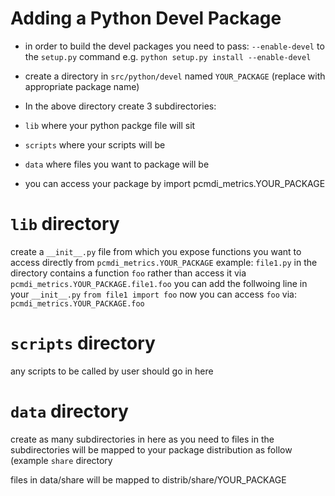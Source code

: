 # Adding a Python Devel Package

* in order to build the devel packages you need to pass: `--enable-devel` to the `setup.py` command e.g. `python setup.py install --enable-devel`

* create a directory in `src/python/devel` named `YOUR_PACKAGE` (replace with appropriate package name)

* In the above directory create 3 subdirectories:
 * `lib` where your python packge file will sit
 * `scripts` where your scripts will be
 * `data` where files you want to package will be

* you can access your package by import pcmdi_metrics.YOUR_PACKAGE

# `lib` directory

create a `__init__.py` file from which you expose functions you want to access directly from `pcmdi_metrics.YOUR_PACKAGE`
example:
`file1.py` in the directory contains a function `foo` rather than access it via `pcmdi_metrics.YOUR_PACKAGE.file1.foo` you can add the follwoing line in your `__init__.py`
`from file1 import foo`
now you can access `foo` via:
`pcmdi_metrics.YOUR_PACKAGE.foo`

# `scripts` directory
any scripts to be called by user should go in here

# `data` directory

create as many subdirectories in here as you need to files in the subdirectories will be mapped to your package distribution as follow (example `share` directory

files in data/share will be mapped to distrib/share/YOUR_PACKAGE
